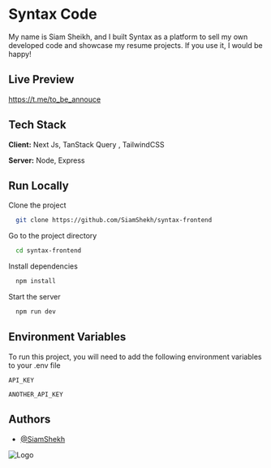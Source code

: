 
# Syntax Code

My name is Siam Sheikh, and I built Syntax as a platform to sell my own developed code and showcase my resume projects. If you use it, I would be happy!










## Live Preview

https://t.me/to_be_annouce


## Tech Stack

**Client:** Next Js, TanStack Query , TailwindCSS

**Server:** Node, Express


## Run Locally

Clone the project

```bash
  git clone https://github.com/SiamShekh/syntax-frontend
```

Go to the project directory

```bash
  cd syntax-frontend
```

Install dependencies

```bash
  npm install
```

Start the server

```bash
  npm run dev
```


## Environment Variables

To run this project, you will need to add the following environment variables to your .env file

`API_KEY`

`ANOTHER_API_KEY`


## Authors

- [@SiamShekh](https://www.github.com/SiamShekh)


![Logo](https://dev-to-uploads.s3.amazonaws.com/uploads/articles/th5xamgrr6se0x5ro4g6.png)

